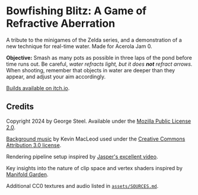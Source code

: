 Bowfishing Blitz: A Game of Refractive Aberration
=================================================

A tribute to the minigames of the Zelda series, and a demonstration of a new technique for real-time water.
Made for Acerola Jam 0.

**Objective:** Smash as many pots as possible in three laps of the pond before time runs out.
Be careful, *water refracts light, but it does **not** refract arrows.* 
When shooting, remember that objects in water are deeper than they appear, and adjust your aim accordingly. 

[Builds available on itch.io](https://george-steel.itch.io/bowfishing-blitz).

Credits
-------

Copyright 2024 by George Steel. Available under the [Mozilla Public License 2.0](./LICENSE.txt).

[Background music](https://incompetech.com/music/royalty-free/index.html?isrc=USUAN1300032) by Kevin MacLeod used under the [Creative Commons Attribution 3.0 license](http://creativecommons.org/licenses/by/3.0/).

Rendering pipeline setup inspired by [Jasper's excellent video](https://www.youtube.com/watch?v=By7qcgaqGI4).

Key insights into the nature of clip space and vertex shaders inspired by [Manifold Garden](https://store.steampowered.com/app/473950/Manifold_Garden/).

Additional CC0 textures and audio listed in [`assets/SOURCES.md`](./assets/SOURCES.md).
